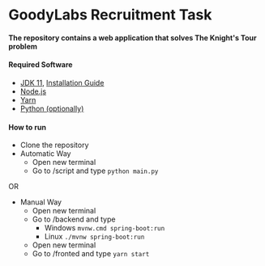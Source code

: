 # GoodyLabs Recruitment Task

#### The repository contains a web application that solves The Knight's Tour problem

#### Required Software
* [JDK 11](https://jdk.java.net/java-se-ri/11), [Installation Guide](https://stackoverflow.com/questions/52511778/how-to-install-openjdk-11-on-windows)
* [Node.js](https://nodejs.org/en/)
* [Yarn](https://classic.yarnpkg.com/en/docs/install)
* [Python (optionally)](https://www.python.org/downloads/)

#### How to run
* Clone the repository
* Automatic Way
    * Open new terminal
    * Go to /script and type `python main.py`
    
OR

* Manual Way 
    * Open new terminal 
    * Go to /backend and type 
        * Windows `mvnw.cmd spring-boot:run` 
        * Linux `./mvnw spring-boot:run`
    * Open new terminal 
    * Go to /fronted and type `yarn start`
    